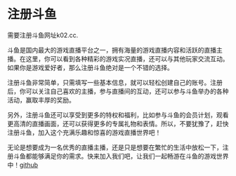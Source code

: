 # 注册斗鱼

需要注册斗鱼网址k02.cc.

斗鱼是国内最大的游戏直播平台之一，拥有海量的游戏直播内容和活跃的直播主播。在这里，你可以看到各种精彩的游戏实况直播，还可以与其他玩家交流互动。如果你是游戏爱好者，那么注册斗鱼绝对是一个不错的选择。

注册斗鱼非常简单，只需填写一些基本信息，就可以轻松创建自己的账号。注册后，你可以关注自己喜欢的主播，参与直播间的互动，还可以参与斗鱼举办的各种活动，赢取丰厚的奖励。

另外，注册斗鱼还可以享受到更多的特权和福利，比如参与斗鱼的会员计划，观看更高清的直播画面，还可以获得更多的专属礼物和表情。所以，不要犹豫了，赶快注册斗鱼，加入这个充满乐趣和惊喜的游戏直播世界吧！

无论是想要成为一名优秀的直播主播，还是只是想要在繁忙的生活中放松一下，注册斗鱼都能够满足你的需求。快来加入我们吧，让我们一起畅游在斗鱼的游戏世界中！[github](https://github.com)